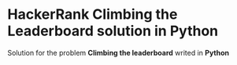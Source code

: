 # HackerRank Climbing the Leaderboard solution in Python
Solution for the problem **Climbing the leaderboard** writed in **Python**



